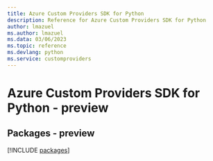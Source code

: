 ```yaml
---
title: Azure Custom Providers SDK for Python
description: Reference for Azure Custom Providers SDK for Python
author: lmazuel
ms.author: lmazuel
ms.data: 03/06/2023
ms.topic: reference
ms.devlang: python
ms.service: customproviders
---
```

# Azure Custom Providers SDK for Python - preview
## Packages - preview
[!INCLUDE [packages](custom-providers-index.md)]